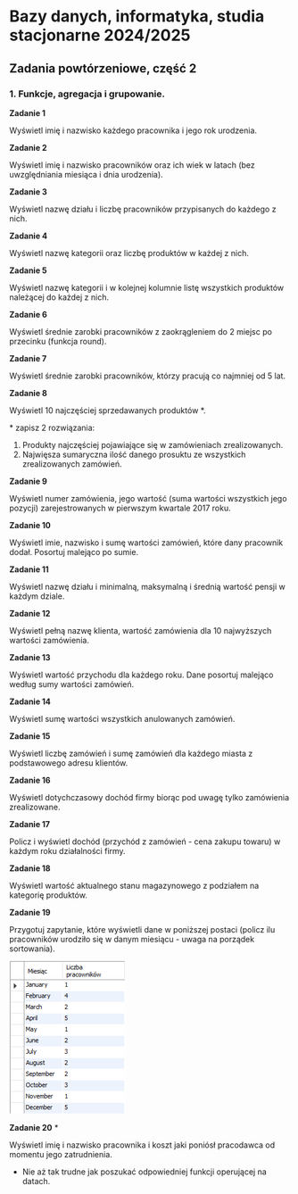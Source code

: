 # Bazy danych, informatyka, studia stacjonarne 2024/2025

## Zadania powtórzeniowe, część 2

### 1. Funkcje, agregacja i grupowanie.

**Zadanie 1**
  
Wyświetl imię i nazwisko każdego pracownika i jego rok urodzenia.

**Zadanie 2**

Wyświetl imię i nazwisko pracowników oraz ich wiek w latach (bez uwzględniania miesiąca i dnia urodzenia).

**Zadanie 3**

Wyświetl nazwę działu i liczbę pracowników przypisanych do każdego z nich.

**Zadanie 4**

Wyświetl nazwę kategorii oraz liczbę produktów w każdej z nich.

**Zadanie 5**

Wyświetl nazwę kategorii i w kolejnej kolumnie listę wszystkich produktów należącej do każdej z nich.

**Zadanie 6**

Wyświetl średnie zarobki pracowników z zaokrągleniem do 2 miejsc po przecinku (funkcja round).

**Zadanie 7**

Wyświetl średnie zarobki pracowników, którzy pracują co najmniej od 5 lat.

**Zadanie 8**

Wyświetl 10 najczęściej sprzedawanych produktów *.

\* zapisz 2 rozwiązania:
1. Produkty najczęściej pojawiające się w zamówieniach zrealizowanych.
2. Najwięsza sumaryczna ilość danego prosuktu ze wszystkich zrealizowanych zamówień.

**Zadanie 9**

Wyświetl numer zamówienia, jego wartość (suma wartości wszystkich jego pozycji) zarejestrowanych w pierwszym kwartale 2017 roku.

**Zadanie 10**

Wyświetl imie, nazwisko i sumę wartości zamówień, które dany pracownik dodał. Posortuj malejąco po sumie.

**Zadanie 11**

Wyświetl nazwę działu i minimalną, maksymalną i średnią wartość pensji w każdym dziale.

**Zadanie 12**

Wyświetl pełną nazwę klienta, wartość zamówienia dla 10 najwyższych wartości zamówienia.

**Zadanie 13**

Wyświetl wartość przychodu dla każdego roku. Dane posortuj malejąco według sumy wartości zamówień.

**Zadanie 14**

Wyświetl sumę wartości wszystkich anulowanych zamówień.

**Zadanie 15**

Wyświetl liczbę zamówień i sumę zamówień dla każdego miasta z podstawowego adresu klientów.

**Zadanie 16**

Wyświetl dotychczasowy dochód firmy biorąc pod uwagę tylko zamówienia zrealizowane.

**Zadanie 17**

Policz i wyświetl dochód (przychód z zamówień - cena zakupu towaru) w każdym roku działalności firmy.

**Zadanie 18**

Wyświetl wartość aktualnego stanu magazynowego z podziałem na kategorię produktów.

**Zadanie 19**

Przygotuj zapytanie, które wyświetli dane w poniższej postaci (policz ilu pracowników urodziło się w danym miesiącu - uwaga na porządek sortowania).

![tabela](./part_2_zad_9_.png)

**Zadanie 20** *

Wyświetl imię i nazwisko pracownika i koszt jaki poniósł pracodawca od momentu jego zatrudnienia.

* Nie aż tak trudne jak poszukać odpowiedniej funkcji operującej na datach.

